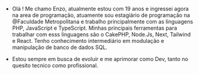 - Olá ! Me chamo Enzo, atualmente estou com 19 anos e ingressei agora na area de programação,
  atuamente sou estagiário de programação na @Faculdade Metropolitana e trabalho principalmente com as linguagens PHP, JavaScript e TypeScript.
  Minhas principais ferramentas para trabalhar com esss linguagens são o CakePHP, Node.Js, Next, Tailwind e React.
  Tenho conhecimento intermediário em modulação e manipulação de banco de dados SQL.
  
- Estou sempre em busca de evoluir e me aprimorar como Dev, tanto no quesito tecnico como profissional.
  
